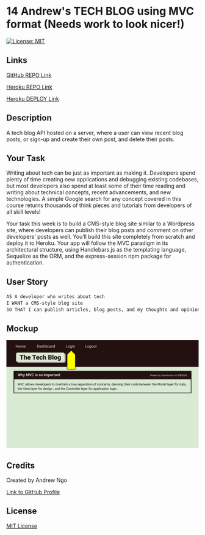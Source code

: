 # 14 Andrew's TECH BLOG using MVC format (Needs work to look nicer!)
[![License: MIT](https://img.shields.io/badge/License-MIT-yellow.svg)](https://opensource.org/licenses/MIT)

## Links
[GitHub REPO Link](https://github.com/MiinoSil/14-NGO-MVC-TECH-BLOG-GIT-HWK)

[Heroku REPO Link](https://git.heroku.com/andrew-mvc-tech-blog.git)

[Heroku DEPLOY Link](https://andrew-mvc-tech-blog.herokuapp.com/)

## Description

A tech blog API hosted on a server, where a user can view recent blog posts, or sign-up and create their own post, and delete their posts.

## Your Task

Writing about tech can be just as important as making it. Developers spend plenty of time creating new applications and debugging existing codebases, but most developers also spend at least some of their time reading and writing about technical concepts, recent advancements, and new technologies. A simple Google search for any concept covered in this course returns thousands of think pieces and tutorials from developers of all skill levels!

Your task this week is to build a CMS-style blog site similar to a Wordpress site, where developers can publish their blog posts and comment on other developers’ posts as well. You’ll build this site completely from scratch and deploy it to Heroku. Your app will follow the MVC paradigm in its architectural structure, using Handlebars.js as the templating language, Sequelize as the ORM, and the express-session npm package for authentication.

## User Story

```md
AS A developer who writes about tech
I WANT a CMS-style blog site
SO THAT I can publish articles, blog posts, and my thoughts and opinions
```

## Mockup

![Example mockup of what the API should look like](./Assets/14-mvc-homework-demo-01.gif)

## Credits
Created by Andrew Ngo

[Link to GitHub Profile](https://github.com/MiinoSil)

## License

[MIT License](./LICENSE)
